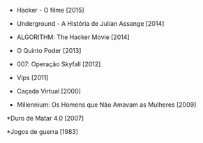 * Hacker - O filme [2015]

* Underground - A História de Julian Assange [2014]

* ALGORITHM: The Hacker Movie [2014]

* O Quinto Poder [2013]

* 007: Operação Skyfall [2012]

* Vips [2011]

* Caçada Virtual [2000]

* Millennium: Os Homens que Não Amavam as Mulheres [2009]

*Duro de Matar 4.0 [2007]

*Jogos de guerra [1983]
